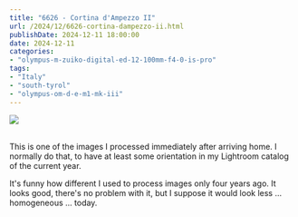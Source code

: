 ```yaml
---
title: "6626 - Cortina d'Ampezzo II"
url: /2024/12/6626-cortina-dampezzo-ii.html
publishDate: 2024-12-11 18:00:00
date: 2024-12-11
categories:
- "olympus-m-zuiko-digital-ed-12-100mm-f4-0-is-pro"
tags:
- "Italy"
- "south-tyrol"
- "olympus-om-d-e-m1-mk-iii"
---
```

<div class="container">
<div class="center"><a target="_blank" href="https://d25zfm9zpd7gm5.cloudfront.net/1200x1200/2020/20200908_130116_lr.jpg"><img class="webfeedsFeaturedVisual" src="https://d25zfm9zpd7gm5.cloudfront.net/0600x0600/2020/20200908_130116_lr.jpg" /></a></div>
</div>
<br />

This is one of the images I processed immediately after
arriving home. I normally do that, to have at least some
orientation in my Lightroom catalog of the current year.

It's funny how different I used to process images only four
years ago. It looks good, there's no problem with it, but I
suppose it would look less ... homogeneous ... today.

